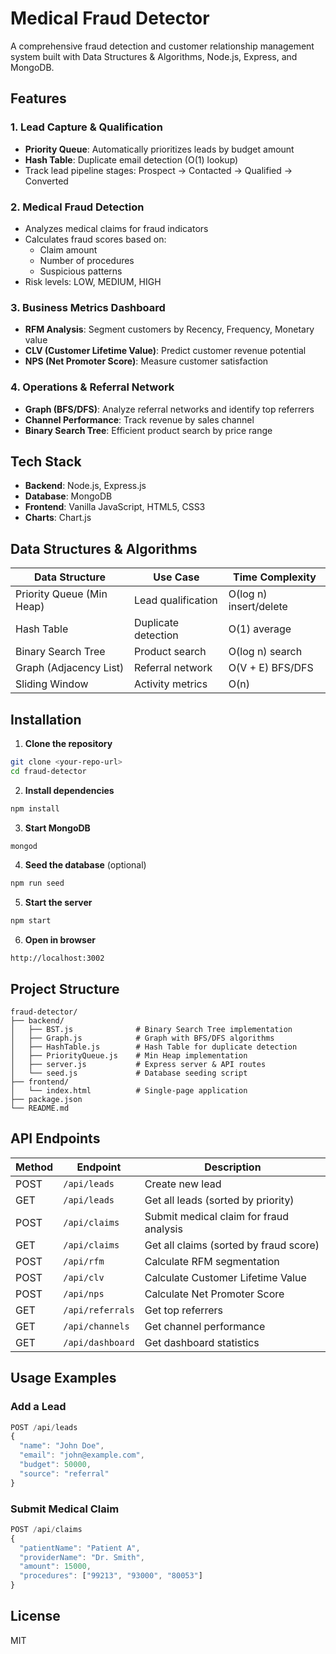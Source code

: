 # Medical Fraud Detector

A comprehensive fraud detection and customer relationship management system built with Data Structures & Algorithms, Node.js, Express, and MongoDB.

## Features

### 1. Lead Capture & Qualification
- **Priority Queue**: Automatically prioritizes leads by budget amount
- **Hash Table**: Duplicate email detection (O(1) lookup)
- Track lead pipeline stages: Prospect → Contacted → Qualified → Converted

### 2. Medical Fraud Detection
- Analyzes medical claims for fraud indicators
- Calculates fraud scores based on:
  - Claim amount
  - Number of procedures
  - Suspicious patterns
- Risk levels: LOW, MEDIUM, HIGH

### 3. Business Metrics Dashboard
- **RFM Analysis**: Segment customers by Recency, Frequency, Monetary value
- **CLV (Customer Lifetime Value)**: Predict customer revenue potential
- **NPS (Net Promoter Score)**: Measure customer satisfaction

### 4. Operations & Referral Network
- **Graph (BFS/DFS)**: Analyze referral networks and identify top referrers
- **Channel Performance**: Track revenue by sales channel
- **Binary Search Tree**: Efficient product search by price range

## Tech Stack

- **Backend**: Node.js, Express.js
- **Database**: MongoDB
- **Frontend**: Vanilla JavaScript, HTML5, CSS3
- **Charts**: Chart.js

## Data Structures & Algorithms

| Data Structure | Use Case | Time Complexity |
|----------------|----------|-----------------|
| Priority Queue (Min Heap) | Lead qualification | O(log n) insert/delete |
| Hash Table | Duplicate detection | O(1) average |
| Binary Search Tree | Product search | O(log n) search |
| Graph (Adjacency List) | Referral network | O(V + E) BFS/DFS |
| Sliding Window | Activity metrics | O(n) |

## Installation

1. **Clone the repository**
```bash
git clone <your-repo-url>
cd fraud-detector
```

2. **Install dependencies**
```bash
npm install
```

3. **Start MongoDB**
```bash
mongod
```

4. **Seed the database** (optional)
```bash
npm run seed
```

5. **Start the server**
```bash
npm start
```

6. **Open in browser**
```
http://localhost:3002
```

## Project Structure

```
fraud-detector/
├── backend/
│   ├── BST.js              # Binary Search Tree implementation
│   ├── Graph.js            # Graph with BFS/DFS algorithms
│   ├── HashTable.js        # Hash Table for duplicate detection
│   ├── PriorityQueue.js    # Min Heap implementation
│   ├── server.js           # Express server & API routes
│   └── seed.js             # Database seeding script
├── frontend/
│   └── index.html          # Single-page application
├── package.json
└── README.md
```

## API Endpoints

| Method | Endpoint | Description |
|--------|----------|-------------|
| POST | `/api/leads` | Create new lead |
| GET | `/api/leads` | Get all leads (sorted by priority) |
| POST | `/api/claims` | Submit medical claim for fraud analysis |
| GET | `/api/claims` | Get all claims (sorted by fraud score) |
| POST | `/api/rfm` | Calculate RFM segmentation |
| POST | `/api/clv` | Calculate Customer Lifetime Value |
| POST | `/api/nps` | Calculate Net Promoter Score |
| GET | `/api/referrals` | Get top referrers |
| GET | `/api/channels` | Get channel performance |
| GET | `/api/dashboard` | Get dashboard statistics |

## Usage Examples

### Add a Lead
```javascript
POST /api/leads
{
  "name": "John Doe",
  "email": "john@example.com",
  "budget": 50000,
  "source": "referral"
}
```

### Submit Medical Claim
```javascript
POST /api/claims
{
  "patientName": "Patient A",
  "providerName": "Dr. Smith",
  "amount": 15000,
  "procedures": ["99213", "93000", "80053"]
}
```

## License

MIT
